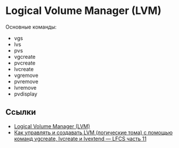 # Logical Volume Manager (LVM)

Основные команды:
- vgs
- lvs
- pvs
- vgcreate
- pvcreate
- lvcreate
- vgremove
- pvremove
- lvremove
- pvdisplay

## Ссылки
- [Logical Volume Manager (LVM)](https://help.ubuntu.ru/wiki/lvm)
- [Как управлять и создавать LVM (логические тома) с помощью команд vgcreate, lvcreate и lvextend — LFCS часть 11](https://blog.sedicomm.com/2018/09/15/kak-upravlyat-i-sozdavat-lvm-logicheskie-toma-s-pomoshhyu-komand-vgcreate-lvcreate-i-lvextend-lfcs-chast-11/)
